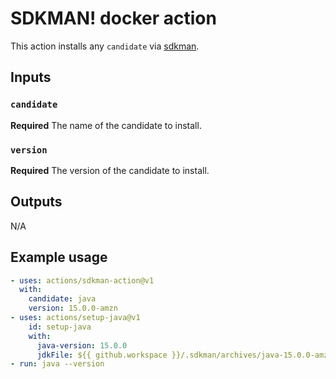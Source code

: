 # SDKMAN! docker action

This action installs any `candidate` via [sdkman](https://sdkman.io/).

## Inputs

### `candidate`

**Required** The name of the candidate to install.

### `version`

**Required** The version of the candidate to install.

## Outputs

N/A

## Example usage

```yaml
- uses: actions/sdkman-action@v1
  with:
    candidate: java
    version: 15.0.0-amzn
- uses: actions/setup-java@v1
    id: setup-java
    with:
      java-version: 15.0.0
      jdkFile: ${{ github.workspace }}/.sdkman/archives/java-15.0.0-amzn.zip
- run: java --version
```
